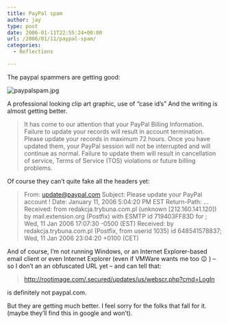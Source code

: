```yaml
---
title: PayPal spam
author: jay
type: post
date: 2006-01-11T22:55:24+00:00
url: /2006/01/11/paypal-spam/
categories:
  - Reflections

---
```

The paypal spammers are getting good:

![paypalspam.jpg][1]

A professional looking clip art graphic, use of “case id’s” And the writing is almost getting better.

> It has come to our attention that your PayPal Billing Information. Failure to update your records will result in account termination. Please update your records in maximum 72 hours. Once you have updated them, your PayPal session will not be interrupted and will continue as normal. Failure to update them will result in cancellation of service, Terms of Service (TOS) violations or future billing problems.

Of course they can’t quite fake all the headers yet:

> From: update@paypal.com Subject: Please update your PayPal account ! Date: January 11, 2006 5:04:20 PM EST Return-Path: … Received: from redakcja.trybuna.com.pl (unknown [212.160.141.120]) by mail.extension.org (Postfix) with ESMTP id 719403FF83D for ; Wed, 11 Jan 2006 17:07:30 -0500 (EST) Received: by redakcja.trybuna.com.pl (Postfix, from userid 1035) id 648541578837; Wed, 11 Jan 2006 23:04:20 +0100 (CET)

And of course, I’m not running Windows, or an Internet Explorer-based email client or even Internet Explorer (even if VMWare wants me too 😉 ) &#8211; so I don’t an an obfuscated URL yet &#8211; and can tell that:

> http://rootimage.com/.secured/updates/us/webscr.php?cmd=LogIn

is definitely not paypal.com.

But they are getting much better. I feel sorry for the folks that fall for it. (maybe they’ll find this in google and won’t).

 [1]: https://cdn.rambleon.org/migrate/2006/01/paypalspam.jpg